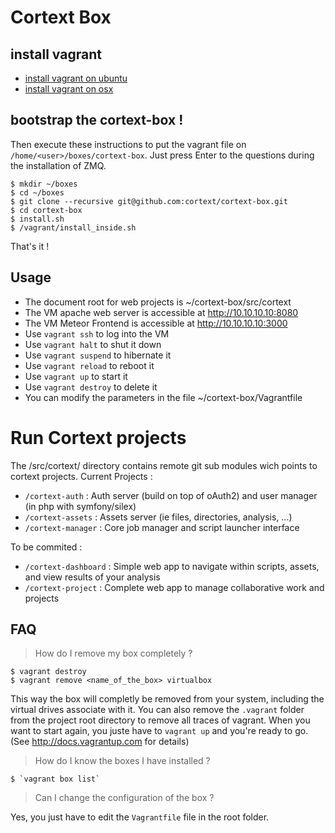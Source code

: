 Cortext Box
===========

## install vagrant

- [install vagrant on ubuntu](https://github.com/cortext/cortext-box/wiki/vagrant:-installation-on-ubuntu)
- [install vagrant on osx]()

## bootstrap the cortext-box !

Then execute these instructions to put the vagrant file on `/home/<user>/boxes/cortext-box`. Just press Enter to the questions during the installation of ZMQ.

    $ mkdir ~/boxes
    $ cd ~/boxes
    $ git clone --recursive git@github.com:cortext/cortext-box.git
    $ cd cortext-box
    $ install.sh
    $ /vagrant/install_inside.sh 

That's it !

Usage
-----

  * The document root for web projects is  ~/cortext-box/src/cortext
  * The VM apache web server is accessible at http://10.10.10.10:8080
  * The VM Meteor Frontend is accessible at http://10.10.10.10:3000
  * Use `vagrant ssh` to log into the VM
  * Use `vagrant halt` to shut it down
  * Use `vagrant suspend` to hibernate it
  * Use `vagrant reload` to reboot it
  * Use `vagrant up` to start it
  * Use `vagrant destroy` to delete it
  * You can modify the parameters in the file ~/cortext-box/Vagrantfile

# Run Cortext projects

The /src/cortext/ directory contains remote git sub modules wich points to cortext projects.
Current Projects :
  * `/cortext-auth` : Auth server (build on top of oAuth2) and user manager (in php with symfony/silex)
  * `/cortext-assets` :  Assets server (ie files, directories, analysis, ...)
  * `/cortext-manager` : Core job manager and script launcher interface

To be commited :
  * `/cortext-dashboard` : Simple web app to navigate within scripts, assets, and view results of your analysis
  * `/cortext-project` : Complete web app to manage collaborative work and projects

FAQ 
---

> How do I remove my box completely ?

    $ vagrant destroy
    $ vagrant remove <name_of_the_box> virtualbox

This way the box will completly be removed from your system, including the virtual drives associate with it.
You can also remove the `.vagrant` folder from the project root directory to remove all traces of vagrant. 
When you want to start again, you juste have to `vagrant up` and you're ready to go. (See http://docs.vagrantup.com for details)

> How do I know the boxes I have installed ?

    $ `vagrant box list`

> Can I change the configuration of the box ?

Yes, you just have to edit the `Vagrantfile` file in the root folder.

